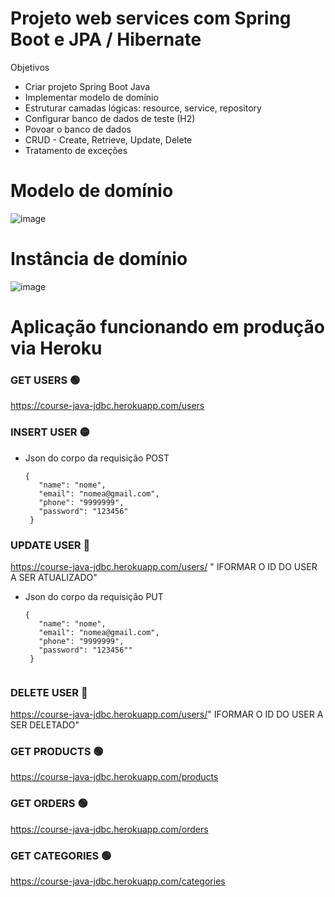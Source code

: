 # Projeto web services com Spring Boot e JPA / Hibernate 
Objetivos 
- Criar projeto Spring Boot Java 
- Implementar modelo de domínio 
- Estruturar camadas lógicas: resource, service, repository 
- Configurar banco de dados de teste (H2) 
- Povoar o banco de dados 
- CRUD - Create, Retrieve, Update, Delete 
- Tratamento de exceções

# Modelo de domínio

![image](https://user-images.githubusercontent.com/86566715/154816104-af1f1f7a-6ec8-41d9-9fde-9f17b77df183.png)

# Instância de domínio

![image](https://user-images.githubusercontent.com/86566715/154816199-d4ea7e2d-e14f-49c4-bf67-fbafa5ea43f7.png)

# Aplicação funcionando em produção via Heroku

### GET USERS :green_circle:
https://course-java-jdbc.herokuapp.com/users

### INSERT USER :yellow_circle:
- Json do corpo da requisição POST
  ```
  {
     "name": "nome",
     "email": "nomea@gmail.com",
     "phone": "9999999",
     "password": "123456"
   }

### UPDATE USER :large_blue_circle:
https://course-java-jdbc.herokuapp.com/users/ " IFORMAR O ID DO USER A SER ATUALIZADO"
- Json do corpo da requisição PUT
  ```
  {
     "name": "nome",
     "email": "nomea@gmail.com",
     "phone": "9999999",
     "password": "123456""
   }


### DELETE USER :red_circle:
https://course-java-jdbc.herokuapp.com/users/" IFORMAR O ID DO USER A SER DELETADO"

### GET PRODUCTS :green_circle:
https://course-java-jdbc.herokuapp.com/products

### GET ORDERS :green_circle:
https://course-java-jdbc.herokuapp.com/orders

### GET CATEGORIES :green_circle:
https://course-java-jdbc.herokuapp.com/categories
